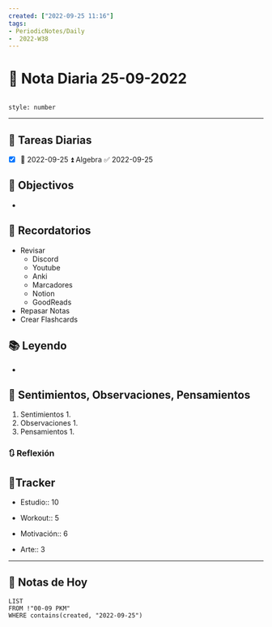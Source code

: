 ```yaml
---
created: ["2022-09-25 11:16"]
tags:
- PeriodicNotes/Daily
-  2022-W38
---
```


# 📅 Nota Diaria  25-09-2022
```toc

style: number

```

___
## 🔷 Tareas Diarias
- [x] 📅 2022-09-25 ⏫ Algebra ✅ 2022-09-25

## 🎯 Objectivos
- 
## 📕 Recordatorios
- Revisar
	- Discord
	- Youtube
	- Anki
	- Marcadores
	- Notion
	- GoodReads
- Repasar Notas
- Crear Flashcards

## 📚 Leyendo
- 
## 💬 Sentimientos, Observaciones, Pensamientos 
1. Sentimientos
	1. 
2. Observaciones
	1. 
3. Pensamientos
	1. 
### 🔃 Reflexión

## 🔷Tracker

- Estudio:: 10

- Workout:: 5

- Motivación:: 6

- Arte:: 3
---

## 📅 Notas de Hoy
```dataview
LIST 
FROM !"00-09 PKM" 
WHERE contains(created, "2022-09-25")
```